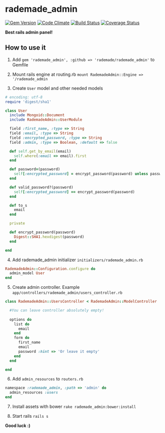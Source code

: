 rademade_admin
========

[![Gem Version](http://img.shields.io/gem/v/rademade_admin.svg)][gem]
[![Code Climate](http://img.shields.io/codeclimate/github/Rademade/rademade_admin.svg)][codeclimate]
[![Build Status](https://travis-ci.org/Rademade/rademade_admin.svg?branch=master)](https://travis-ci.org/Rademade/rademade_admin)
[![Coverage Status](https://coveralls.io/repos/Rademade/rademade_admin/badge.png)][coveralls]

[gem]: https://rubygems.org/gems/rademade_admin
[codeclimate]: https://codeclimate.com/github/Rademade/rademade_admin
[travis]: https://travis-ci.org/Rademade/rademade_admin
[coveralls]: https://coveralls.io/r/Rademade/rademade_admin


**Best rails admin panel!**


How to use it
--------------

1) Add `gem 'rademade_admin', :github => 'rademade/rademade_admin'` to Gemfile

2) Mount rails engine at routing.rb `mount RademadeAdmin::Engine => '/rademade_admin`

3) Create `User` model  and other needed models
```ruby
# encoding: utf-8
require 'digest/sha1'

class User
  include Mongoid::Document
  include RademadeAdmin::UserModule

  field :first_name, :type => String
  field :email, :type => String
  field :encrypted_password, :type => String
  field :admin, :type => Boolean, :default => false

  def self.get_by_email(email)
    self.where(:email => email).first
  end

  def password=(password)
    self[:encrypted_password] = encrypt_password(password) unless password.blank?
  end

  def valid_password?(password)
    self[:encrypted_password] == encrypt_password(password)
  end

  def to_s
    email
  end

  private

  def encrypt_password(password)
    Digest::SHA1.hexdigest(password)
  end

end
```


4) Add rademade_admin initializer `initializers/rademade_admin.rb`
```ruby
RademadeAdmin::Configuration.configure do
  admin_model User
end
```

5) Create admin controller. Example `app/controllers/rademade_admin/users_controller.rb`
```ruby
class RademadeAdmin::UsersController < RademadeAdmin::ModelController

  #You can leave controller absolutely empty!
  
  options do
    list do
      email
    end
    form do
      first_name
      email
      password :hint => 'Or leave it empty'
    end
  end

end
```

6) Add `admin_resources` to `routers.rb`
```ruby
namespace :rademade_admin, :path => 'admin' do
  admin_resources :users
end
```

7) Install assets with bower `rake rademade_admin:bower:install`

8) Start rails `rails s`

**Good luck :)**
